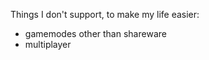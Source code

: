 

Things I don't support, to make my life easier:
 - gamemodes other than shareware
 - multiplayer

